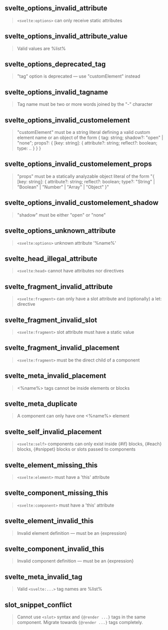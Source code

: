 ## svelte_options_invalid_attribute

> `<svelte:options>` can only receive static attributes

## svelte_options_invalid_attribute_value

> Valid values are %list%

## svelte_options_deprecated_tag

> "tag" option is deprecated — use "customElement" instead

## svelte_options_invalid_tagname

> Tag name must be two or more words joined by the "-" character

## svelte_options_invalid_customelement

> "customElement" must be a string literal defining a valid custom element name or an object of the form { tag: string; shadow?: "open" | "none"; props?: { [key: string]: { attribute?: string; reflect?: boolean; type: .. } } }

## svelte_options_invalid_customelement_props

> "props" must be a statically analyzable object literal of the form "{ [key: string]: { attribute?: string; reflect?: boolean; type?: "String" | "Boolean" | "Number" | "Array" | "Object" }"

## svelte_options_invalid_customelement_shadow

> "shadow" must be either "open" or "none"

## svelte_options_unknown_attribute

> `<svelte:options>` unknown attribute '%name%'

## svelte_head_illegal_attribute

> `<svelte:head>` cannot have attributes nor directives

## svelte_fragment_invalid_attribute

> `<svelte:fragment>` can only have a slot attribute and (optionally) a let: directive

## svelte_fragment_invalid_slot

> `<svelte:fragment>` slot attribute must have a static value

## svelte_fragment_invalid_placement

> `<svelte:fragment>` must be the direct child of a component

## svelte_meta_invalid_placement

> <%name%> tags cannot be inside elements or blocks

## svelte_meta_duplicate

> A component can only have one <%name%> element

## svelte_self_invalid_placement

> `<svelte:self>` components can only exist inside {#if} blocks, {#each} blocks, {#snippet} blocks or slots passed to components

## svelte_element_missing_this

> `<svelte:element>` must have a 'this' attribute

## svelte_component_missing_this

> `<svelte:component>` must have a 'this' attribute

## svelte_element_invalid_this

> Invalid element definition — must be an {expression}

## svelte_component_invalid_this

> Invalid component definition — must be an {expression}

## svelte_meta_invalid_tag

> Valid `<svelte:...>` tag names are %list%

## slot_snippet_conflict

> Cannot use `<slot>` syntax and `{@render ...}` tags in the same component. Migrate towards `{@render ...}` tags completely.
